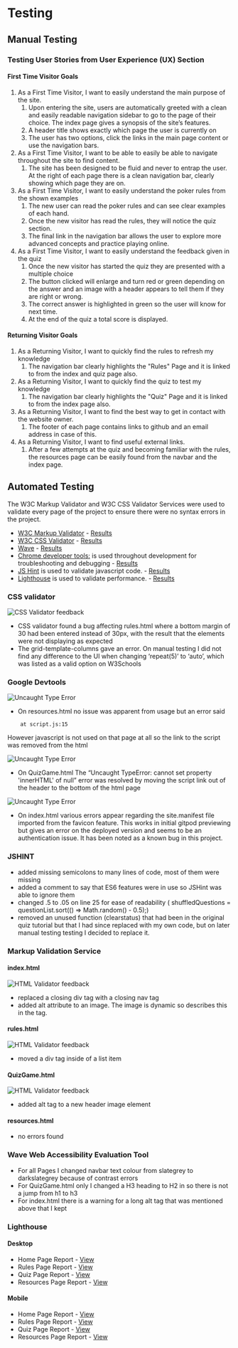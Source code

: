 # Testing

## Manual Testing

### Testing User Stories from User Experience (UX) Section

#### First Time Visitor Goals
1. As a First Time Visitor, I want to easily understand the main purpose of the site.
    1. Upon entering the site, users are automatically greeted with a clean and easily readable navigation sidebar to go to the page of their choice. The index page gives a synopsis of the site’s features.
    1. A header title shows exactly which page the user is currently on
    1. The user has two options, click the links in the main page content or use the navigation bars.
1. As a First Time Visitor, I want to be able to easily be able to navigate throughout the site to find content.
    1. The site has been designed to be fluid and never to entrap the user. At the right of each page there is a clean navigation bar, clearly showing which page they are on.
1. As a First Time Visitor, I want to easily understand the poker rules from the shown examples
    1. The new user can read the poker rules and can see clear examples of each hand.
    1. Once the new visitor has read the rules, they will notice the quiz section.
    1. The final link in the navigation bar allows the user to explore more advanced concepts and practice playing online.
1. As a First Time Visitor, I want to easily understand the feedback given in the quiz
    1. Once the new visitor has started the quiz they are presented with a multiple choice
    1. The button clicked will enlarge and turn red or green depending on the answer and an image with a header appears to tell them if they are right or wrong.
    1. The correct answer is highlighted in green so the user will know for next time.
    1. At the end of the quiz a total score is displayed.

#### Returning Visitor Goals
1. As a Returning Visitor, I want to quickly find the rules to refresh my knowledge
    1. The navigation bar clearly highlights the "Rules" Page and it is linked to from the index and quiz page also.
1. As a Returning Visitor, I want to quickly find the quiz to test my knowledge
    1. The navigation bar clearly highlights the "Quiz" Page and it is linked to from the index page also.
1. As a Returning Visitor, I want to find the best way to get in contact with the website owner.
    1. The footer of each page contains links to github and an email address in case of this.
1. As a Returning Visitor, I want to find useful external links.
    1. After a few attempts at the quiz and becoming familiar with the rules, the resources page can be easily found from the navbar and the index page.

## Automated Testing

The W3C Markup Validator and W3C CSS Validator Services were used to validate every page of the project to ensure there were no syntax errors in the project.

* [W3C Markup Validator](https://jigsaw.w3.org/css-validator/#validate_by_input) - [Results](#Markup-Validation-Service)
* [W3C CSS Validator](https://jigsaw.w3.org/css-validator/#validate_by_input) - [Results](#CSS-validator)
* [Wave](https://wave.webaim.org/) - [Results](#Wave-Web-Accessibility-Evaluation-Tool)
* [Chrome developer tools:](https://developers.google.com/web/tools/chrome-devtools) is used throughout development for troubleshooting and debugging  - [Results](#Google-Devtools)
* [JS Hint](https://jshint.com/) is used to validate javascript code.  - [Results](#JSHINT)
* [Lighthouse](https://developers.google.com/web/tools/lighthouse) is used to validate performance.  - [Results](#Lighthouse)

### CSS validator

![CSS Validator feedback](/readme/testing/cssval.png)

* CSS validator found a bug affecting rules.html where a bottom margin of 30 had been entered instead of 30px, with the result that the elements were not displaying as expected
* The grid-template-columns gave an error. On manual testing I did not find any difference to the UI when changing ‘repeat(5)’ to ‘auto’, which was listed as a valid option on W3Schools


### Google Devtools

![Uncaught Type Error](/workspace/poker/readme/testing/uncaughttyperesources.png)
* On resources.html no issue was apparent from usage but an error said
```script.js:15 Uncaught TypeError: Cannot read properties of null (reading 'addEventListener')
    at script.js:15
```
However javascript is not used on that page at all so the link to the script was removed from the html

![Uncaught Type Error](/workspace/poker/readme/testing/uncaughttypequiz.png)
* On QuizGame.html The “Uncaught TypeError: cannot set property 'innerHTML' of null” error was resolved by moving the script link out of the header to the bottom of the html page 

![Uncaught Type Error](/readme/testing/manifestsyntaxerror.png)
* On index.html various errors appear regarding the site.manifest file imported from the favicon feature. This works in initial gitpod previewing but gives an error on the deployed version and seems to be an authentication issue. It has been noted as a known bug in this project. 

### JSHINT
* added missing semicolons to many lines of code, most of them were missing
* added a comment to say that ES6 features were in use so JSHint was able to ignore them
* changed .5 to .05 on line 25 for ease of readability ( shuffledQuestions = questionList.sort(() => Math.random() - 0.5);)
* removed an unused function (clearstatus) that had been in the original quiz tutorial but that I had since replaced with my own code, but on later manual testing testing I decided to replace it.

### Markup Validation Service

#### index.html
![HTML Validator feedback](/readme/testing/markupindex.png)
* replaced a closing div tag with a closing nav tag
* added alt attribute to an image. The image is dynamic so describes this in the tag.

#### rules.html
![HTML Validator feedback](/readme/testing/markuprules.png)
* moved a div tag inside of a list item

#### QuizGame.html
![HTML Validator feedback](/readme/testing/markupquiz.png)
* added alt tag to a new header image element

#### resources.html
* no errors found

### Wave Web Accessibility Evaluation Tool

* For all Pages I changed navbar text colour from slategrey to darkslategrey because of contrast errors
* For QuizGame.html only I changed a H3 heading to H2 in so there is not a jump from h1 to h3
* For index.html there is a warning for a long alt tag that was mentioned above that I kept

### Lighthouse

#### Desktop
* Home Page Report - [View](/readme/testing/LHindexDT.png)
* Rules Page Report - [View](/readme/testing/LHrulesMOB.png)
* Quiz Page Report - [View](/readme/testing/LHquizDT.png)
* Resources Page Report - [View](/readme/testing/LHresourcesDT.png)

#### Mobile
* Home Page Report - [View](/readme/testing/LHindexMOB.png)
* Rules Page Report - [View](/readme/testing/LHrulesDT.png)
* Quiz Page Report - [View](/readme/testing/LHquizMOB.png)
* Resources Page Report - [View](/readme/testing/LHresourcesMOB.png)

